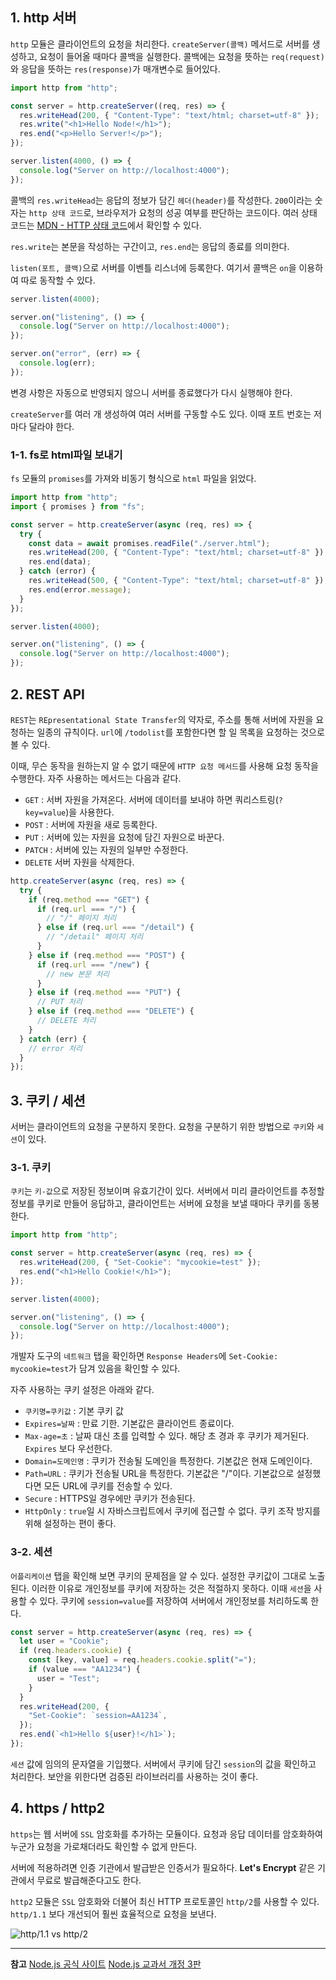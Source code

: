 ## 1. http 서버

`http` 모듈은 클라이언트의 요청을 처리한다. `createServer(콜백)` 메서드로 서버를 생성하고, 요청이 들어올 때마다 콜백을 실행한다. 콜백에는 요청을 뜻하는 `req(request)`와 응답을 뜻하는 `res(response)`가 매개변수로 들어있다.

```js
import http from "http";

const server = http.createServer((req, res) => {
  res.writeHead(200, { "Content-Type": "text/html; charset=utf-8" });
  res.write("<h1>Hello Node!</h1>");
  res.end("<p>Hello Server!</p>");
});

server.listen(4000, () => {
  console.log("Server on http://localhost:4000");
});
```

콜백의 `res.writeHead`는 응답의 정보가 담긴 `헤더(header)`를 작성한다. `200`이라는 숫자는 `http 상태 코드`로, 브라우저가 요청의 성공 여부를 판단하는 코드이다. 여러 상태 코드는 [MDN - HTTP 상태 코드](https://developer.mozilla.org/ko/docs/Web/HTTP/Status)에서 확인할 수 있다.

`res.write`는 본문을 작성하는 구간이고, `res.end`는 응답의 종료를 의미한다.

`listen(포트, 콜백)`으로 서버를 이벤틀 리스너에 등록한다. 여기서 콜백은 `on`을 이용하여 따로 동작할 수 있다.

```js
server.listen(4000);

server.on("listening", () => {
  console.log("Server on http://localhost:4000");
});

server.on("error", (err) => {
  console.log(err);
});
```

변경 사항은 자동으로 반영되지 않으니 서버를 종료했다가 다시 실행해야 한다.

`createServer`를 여러 개 생성하여 여러 서버를 구동할 수도 있다. 이때 포트 번호는 저마다 달라야 한다.

### 1-1. fs로 html파일 보내기

`fs` 모듈의 `promises`를 가져와 비동기 형식으로 `html` 파일을 읽었다.

```js
import http from "http";
import { promises } from "fs";

const server = http.createServer(async (req, res) => {
  try {
    const data = await promises.readFile("./server.html");
    res.writeHead(200, { "Content-Type": "text/html; charset=utf-8" });
    res.end(data);
  } catch (error) {
    res.writeHead(500, { "Content-Type": "text/html; charset=utf-8" });
    res.end(error.message);
  }
});

server.listen(4000);

server.on("listening", () => {
  console.log("Server on http://localhost:4000");
});
```

## 2. REST API

`REST`는 `REpresentational State Transfer`의 약자로, 주소를 통해 서버에 자원을 요청하는 일종의 규칙이다. `url`에 `/todolist`를 포함한다면 할 일 목록을 요청하는 것으로 볼 수 있다.

이때, 무슨 동작을 원하는지 알 수 없기 때문에 `HTTP 요청 메서드`를 사용해 요청 동작을 수행한다. 자주 사용하는 메서드는 다음과 같다.

- `GET` : 서버 자원을 가져온다. 서버에 데이터를 보내야 하면 쿼리스트링(`?key=value`)을 사용한다.
- `POST` : 서버에 자원을 새로 등록한다.
- `PUT` : 서버에 있는 자원을 요청에 담긴 자원으로 바꾼다.
- `PATCH` : 서버에 있는 자원의 일부만 수정한다.
- `DELETE` 서버 자원을 삭제한다.

```js
http.createServer(async (req, res) => {
  try {
    if (req.method === "GET") {
      if (req.url === "/") {
        // "/" 페이지 처리
      } else if (req.url === "/detail") {
        // "/detail" 페이지 처리
      }
    } else if (req.method === "POST") {
      if (req.url === "/new") {
        // new 본문 처리
      }
    } else if (req.method === "PUT") {
      // PUT 처리
    } else if (req.method === "DELETE") {
      // DELETE 처리
    }
  } catch (err) {
    // error 처리
  }
});
```

## 3. 쿠키 / 세션

서버는 클라이언트의 요청을 구분하지 못한다. 요청을 구분하기 위한 방법으로 `쿠키`와 `세션`이 있다.

### 3-1. 쿠키

`쿠키`는 `키-값`으로 저장된 정보이며 유효기간이 있다. 서버에서 미리 클라이언트를 추정할 정보를 쿠키로 만들어 응답하고, 클라이언트는 서버에 요청을 보낼 때마다 쿠키를 동봉한다.

```js
import http from "http";

const server = http.createServer(async (req, res) => {
  res.writeHead(200, { "Set-Cookie": "mycookie=test" });
  res.end("<h1>Hello Cookie!</h1>");
});

server.listen(4000);

server.on("listening", () => {
  console.log("Server on http://localhost:4000");
});
```

개발자 도구의 `네트워크` 탭을 확인하면 `Response Headers`에 `Set-Cookie: mycookie=test`가 담겨 있음을 확인할 수 있다.

자주 사용하는 쿠키 설정은 아래와 같다.

- `쿠키명=쿠키값` : 기본 쿠키 값
- `Expires=날짜` : 만료 기한. 기본값은 클라이언트 종료이다.
- `Max-age=초` : 날짜 대신 초를 입력할 수 있다. 해당 초 경과 후 쿠키가 제거된다. `Expires` 보다 우선한다.
- `Domain=도메인명` : 쿠키가 전송될 도메인을 특정한다. 기본값은 현재 도메인이다.
- `Path=URL` : 쿠키가 전송될 URL을 특정한다. 기본값은 "/"이다. 기본값으로 설정했다면 모든 URL에 쿠키를 전송할 수 있다.
- `Secure` : HTTPS일 경우에만 쿠키가 전송된다.
- `HttpOnly` : `true`일 시 자바스크립트에서 쿠키에 접근할 수 없다. 쿠키 조작 방지를 위해 설정하는 편이 좋다.

### 3-2. 세션

`어플리케이션` 탭을 확인해 보면 쿠키의 문제점을 알 수 있다. 설정한 쿠키값이 그대로 노출된다. 이러한 이유로 개인정보를 쿠키에 저장하는 것은 적절하지 못하다. 이때 `세션`을 사용할 수 있다. 쿠키에 `session=value`를 저장하여 서버에서 개인정보를 처리하도록 한다.

```js
const server = http.createServer(async (req, res) => {
  let user = "Cookie";
  if (req.headers.cookie) {
    const [key, value] = req.headers.cookie.split("=");
    if (value === "AA1234") {
      user = "Test";
    }
  }
  res.writeHead(200, {
    "Set-Cookie": `session=AA1234`,
  });
  res.end(`<h1>Hello ${user}!</h1>`);
});
```

`세션` 값에 임의의 문자열을 기입했다. 서버에서 쿠키에 담긴 `session`의 값을 확인하고 처리한다. 보안을 위한다면 검증된 라이브러리를 사용하는 것이 좋다.

## 4. https / http2

`https`는 웹 서버에 `SSL` 암호화를 추가하는 모듈이다. 요청과 응답 데이터를 암호화하여 누군가 요청을 가로채더라도 확인할 수 없게 만든다.

서버에 적용하려면 인증 기관에서 발급받은 인증서가 필요하다. **Let's Encrypt** 같은 기관에서 무료로 발급해준다고도 한다.

`http2` 모듈은 `SSL` 암호화와 더불어 최신 HTTP 프로토콜인 `http/2`를 사용할 수 있다. `http/1.1` 보다 개선되어 훨씬 효율적으로 요청을 보낸다.

![http/1.1 vs http/2](https://velog.velcdn.com/images/goblin820/post/a1517945-97f7-4596-8366-f6f106d525cf/image.png "http/1.1 vs http/2")

---

**참고**
[Node.js 공식 사이트](https://nodejs.org/ko/)
[Node.js 교과서 개정 3판](http://aladin.kr/p/4Qg4w)
